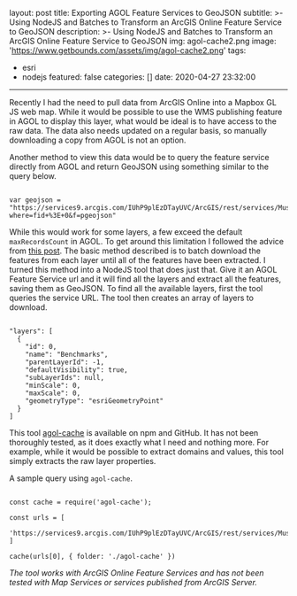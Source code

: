 layout: post
title: Exporting AGOL Feature Services to GeoJSON
subtitle: >-
  Using NodeJS and Batches to Transform an ArcGIS Online Feature Service to
  GeoJSON
description: >-
  Using NodeJS and Batches to Transform an ArcGIS Online Feature Service to
  GeoJSON
img: agol-cache2.png
image: 'https://www.getbounds.com/assets/img/agol-cache2.png'
tags:
  - esri
  - nodejs
featured: false
categories: []
date: 2020-04-27 23:32:00
---
Recently I had the need to pull data from ArcGIS Online into a Mapbox GL JS web map. While it would be possible to use the WMS publishing feature in AGOL to display this layer, what would be ideal is to have access to the raw data. The data also needs updated on a regular basis, so manually downloading a copy from AGOL is not an option.

Another method to view this data would be to query the feature service directly from AGOL and return GeoJSON using something similar to the query below.

<pre><code>
var geojson = "https://services9.arcgis.com/IUhP9plEzDTayUVC/ArcGIS/rest/services/Muskingum_County_Benchmarks/FeatureServer/0/query?where=fid+%3E+0&f=pgeojson"
</code></pre>

While this would work for some layers, a few exceed the default `maxRecordsCount` in AGOL. To get around this limitation I followed the advice from [this post](https://blog.cartong.org/2019/03/29/harvesting-large-quantity-data-from-arcgis-rest-services-using-tool/). The basic method described is to batch download the features from each layer until all of the features have been extracted. I turned this method into a NodeJS tool that does just that. Give it an AGOL Feature Service url and it will find all the layers and extract all the features, saving them as GeoJSON. To find all the available layers, first the tool queries the service URL. The tool then creates an array of layers to download.

<pre><code>
"layers": [
  {
    "id": 0,
    "name": "Benchmarks",
    "parentLayerId": -1,
    "defaultVisibility": true,
    "subLayerIds": null,
    "minScale": 0,
    "maxScale": 0,
    "geometryType": "esriGeometryPoint"
  }
]
</code></pre>

This tool [agol-cache](https://www.npmjs.com/package/agol-cache) is available on npm and GitHub. It has not been thoroughly tested, as it does exactly what I need and nothing more. For example, while it would be possible to extract domains and values, this tool simply extracts the raw layer properties. 

A sample query using `agol-cache`.

<pre><code>
const cache = require('agol-cache');

const urls = [
  'https://services9.arcgis.com/IUhP9plEzDTayUVC/ArcGIS/rest/services/Muskingum_County_Benchmarks/FeatureServer'
]

cache(urls[0], { folder: './agol-cache' })
</code></pre>


*The tool works with ArcGIS Online Feature Services and has not been tested with Map Services or services published from ArcGIS Server.* 
